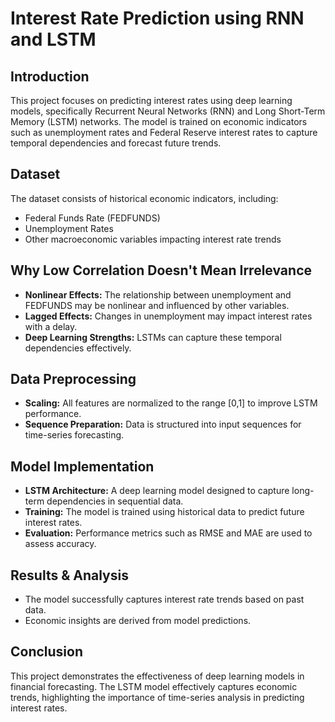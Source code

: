 # Interest Rate Prediction using RNN and LSTM

## Introduction
This project focuses on predicting interest rates using deep learning models, specifically Recurrent Neural Networks (RNN) and Long Short-Term Memory (LSTM) networks. The model is trained on economic indicators such as unemployment rates and Federal Reserve interest rates to capture temporal dependencies and forecast future trends.

## Dataset
The dataset consists of historical economic indicators, including:
- Federal Funds Rate (FEDFUNDS)
- Unemployment Rates
- Other macroeconomic variables impacting interest rate trends

## Why Low Correlation Doesn't Mean Irrelevance
- **Nonlinear Effects:** The relationship between unemployment and FEDFUNDS may be nonlinear and influenced by other variables.
- **Lagged Effects:** Changes in unemployment may impact interest rates with a delay.
- **Deep Learning Strengths:** LSTMs can capture these temporal dependencies effectively.

## Data Preprocessing
- **Scaling:** All features are normalized to the range [0,1] to improve LSTM performance.
- **Sequence Preparation:** Data is structured into input sequences for time-series forecasting.

## Model Implementation
- **LSTM Architecture:** A deep learning model designed to capture long-term dependencies in sequential data.
- **Training:** The model is trained using historical data to predict future interest rates.
- **Evaluation:** Performance metrics such as RMSE and MAE are used to assess accuracy.

## Results & Analysis
- The model successfully captures interest rate trends based on past data.
- Economic insights are derived from model predictions.

## Conclusion
This project demonstrates the effectiveness of deep learning models in financial forecasting. The LSTM model effectively captures economic trends, highlighting the importance of time-series analysis in predicting interest rates.
